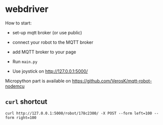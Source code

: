 # webdriver

How to start:

 * set-up mqtt broker (or use public)

 * connect your robot to the MQTT broker

 * add MQTT broker to your page

 * Run `main.py`

 * Use joystick on http://127.0.0.1:5000/


Micropython part is available on https://github.com/VerosK/mqtt-robot-nodemcu

## `curl` shortcut 

    curl http://127.0.0.1:5000/robot/178c2300/ -X POST --form left=100 --form right=100